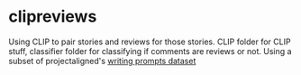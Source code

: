 # clipreviews

Using CLIP to pair stories and reviews for those stories. CLIP folder for CLIP stuff, classifier folder for classifying if comments are reviews or not. Using a subset of projectaligned's [writing prompts dataset](https://huggingface.co/datasets/projectaligned/reddit_writingprompts_full/tree/main)
